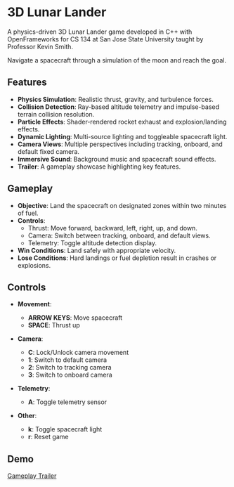 # 3D Lunar Lander
A physics-driven 3D Lunar Lander game developed in C++ with OpenFrameworks for CS 134 at San Jose State University taught by Professor Kevin Smith.

Navigate a spacecraft through a simulation of the moon and reach the goal.
## Features  
- **Physics Simulation**: Realistic thrust, gravity, and turbulence forces.
- **Collision Detection**: Ray-based altitude telemetry and impulse-based terrain collision resolution.
- **Particle Effects**: Shader-rendered rocket exhaust and explosion/landing effects.
- **Dynamic Lighting**: Multi-source lighting and toggleable spacecraft light.
- **Camera Views**: Multiple perspectives including tracking, onboard, and default fixed camera.  
- **Immersive Sound**: Background music and spacecraft sound effects.  
- **Trailer**: A gameplay showcase highlighting key features.  

## Gameplay  
- **Objective**: Land the spacecraft on designated zones within two minutes of fuel.
- **Controls**:
  - Thrust: Move forward, backward, left, right, up, and down.
  - Camera: Switch between tracking, onboard, and default views.
  - Telemetry: Toggle altitude detection display.
- **Win Conditions**: Land safely with appropriate velocity.
- **Lose Conditions**: Hard landings or fuel depletion result in crashes or explosions.

## Controls  
- **Movement**:  
  - **ARROW KEYS**: Move spacecraft
  - **SPACE**: Thrust up

- **Camera**:
  - **C**: Lock/Unlock camera movement
  - **1**: Switch to default camera
  - **2**: Switch to tracking camera
  - **3**: Switch to onboard camera

- **Telemetry**:  
  - **A**: Toggle telemetry sensor

- **Other**:
  - **k**: Toggle spacecraft light
  - **r**: Reset game

## Demo
[Gameplay Trailer](https://youtu.be/cKlDbwHeRGM)
